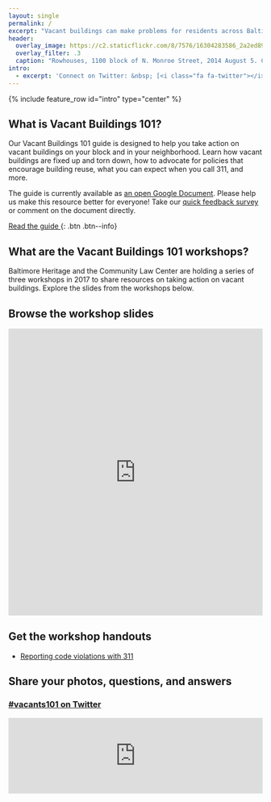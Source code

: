 ```yaml
---
layout: single
permalink: /
excerpt: "Vacant buildings can make problems for residents across Baltimore City. Baltimore Heritage and the Community Law Center created this resource to help Baltimore residents, property owners, and community leaders take action on this issue."
header:
  overlay_image: https://c2.staticflickr.com/8/7576/16304283586_2a2ed895de_h.jpg
  overlay_filter: .3
  caption: "Rowhouses, 1100 block of N. Monroe Street, 2014 August 5. Courtesy [Baltimore Heritage](https://www.flickr.com/photos/baltimoreheritage/16304283586/in/album-72157675883091384/) ([CC 0](https://creativecommons.org/publicdomain/zero/1.0/))."
intro:
  - excerpt: 'Connect on Twitter: &nbsp; [<i class="fa fa-twitter"></i> #vacants101](https://twitter.com/hashtag/vacants101){: .btn .btn--twitter}'
---
```


{% include feature_row id="intro" type="center" %}

## What is Vacant Buildings 101?

Our Vacant Buildings 101 guide is designed to help you take action on vacant buildings on your block and in your neighborhood. Learn how vacant buildings are fixed up and torn down, how to advocate for policies that encourage building reuse, what you can expect when you call 311, and more.

The guide is currently available as [an open Google Document](https://docs.google.com/document/d/1OveSvPTXjlmqLWy-pccWN3GFiBuywvzNXRsjxDBbbVs/edit?usp=sharing). Please help us make this resource better for everyone! Take our [quick feedback survey](https://docs.google.com/a/baltimoreheritage.org/forms/d/e/1FAIpQLSdgu2I2SeB_7W2K_kXA19NFpKHsKpTTE4xVFOPxsHJSwnNp5w/viewform) or comment on the document directly.

[Read the guide <i class="fa fa-external-link"></i>](https://docs.google.com/document/d/1OveSvPTXjlmqLWy-pccWN3GFiBuywvzNXRsjxDBbbVs/edit?usp=sharing){: .btn .btn--info}

## What are the Vacant Buildings 101 workshops?

Baltimore Heritage and the Community Law Center are holding a series of three workshops in 2017 to share resources on taking action on vacant buildings. Explore the slides from the workshops below.

## Browse the workshop slides

<style>
.responsive-wrap iframe{ max-width: 100%;}
</style>
<div class="responsive-wrap">
<iframe src="https://docs.google.com/presentation/d/1TdTT_f0-Gd1LevpOrkzwTNaPsoAcC48HLXwU3LxRk6g/embed?start=false&loop=false&delayms=3000" frameborder="0" width="960" height="569" allowfullscreen="true" mozallowfullscreen="true" webkitallowfullscreen="true"></iframe>
</div>

## Get the workshop handouts

- [Reporting code violations with 311](https://docs.google.com/document/d/1c2vFHXfyUM9pO1l-g5dC91FEspF-GuEhNwpkpGaK_eE/edit?usp=sharing)

## Share your photos, questions, and answers

### [\#vacants101 on Twitter](https://twitter.com/hashtag/vacants101)
<div class="full">
<!-- SnapWidget -->
<script src="https://snapwidget.com/js/snapwidget.js"></script>
<iframe src="https://snapwidget.com/embed/329505" class="snapwidget-widget" allowTransparency="true" frameborder="0" scrolling="no" style="border:none; overflow:hidden; width:100%; "></iframe>
</div>
